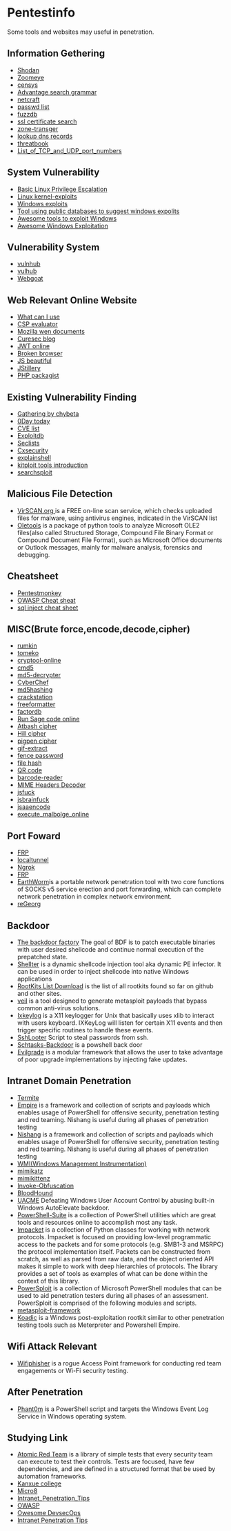 # Pentestinfo
Some tools and websites may useful in penetration.

## Information Gethering 
- [Shodan](https://www.shodan.io/)
- [Zoomeye](https://www.zoomeye.org/)
- [censys](https://censys.io/)
- [Advantage search grammar](https://thief.one/2017/05/19/1/)
- [netcraft](https://www.netcraft.com/)
- [passwd list](https://wiki.skullsecurity.org/Passwords)
- [fuzzdb](https://github.com/fuzzdb-project/fuzzdb)
- [ssl certificate search](https://crt.sh)
- [zone-transger](https://hackertarget.com/zone-transfer/)
- [lookup dns records](https://dnsdumpster.com/)
- [threatbook](https://x.threatbook.cn/)
- [List_of_TCP_and_UDP_port_numbers](https://en.wikipedia.org/wiki/List_of_TCP_and_UDP_port_numbers)

## System Vulnerability
- [Basic Linux Privilege Escalation](https://blog.g0tmi1k.com/2011/08/basic-linux-privilege-escalation/)
- [Linux kernel-exploits](https://github.com/SecWiki/linux-kernel-exploits)
- [Windows exploits](https://github.com/SecWiki/windows-kernel-exploits)
- [Tool using  public  databases to suggest windows expolits](https://github.com/GDSSecurity/Windows-Exploit-Suggester)
- [Awesome tools to exploit Windows](https://github.com/Hack-with-Github/Windows)
- [Awesome Windows Exploitation](https://github.com/enddo/awesome-windows-exploitation)


## Vulnerability System
- [vulnhub](https://www.vulnhub.com/)
- [vulhub](https://vulhub.org/)
- [Webgoat](https://github.com/WebGoat/WebGoat)

## Web Relevant Online Website
- [What can I use](https://caniuse.com/)
- [CSP evaluator](https://csp-evaluator.withgoogle.com/)
- [Mozilla wen documents](https://developer.mozilla.org/zh-CN/docs/Web)
- [Curesec blog](https://curesec.com/blog/)
- [JWT online](https://jwt.io/)
- [Broken browser](https://www.brokenbrowser.com/)
- [JS beautiful](http://jsbeautifier.org/)
- [JStillery](https://mindedsecurity.github.io/jstillery/)
- [PHP packagist](https://packagist.org/)


## Existing Vulnerability Finding
- [Gathering by chybeta](https://chybeta.github.io/2017/08/19/Web-Security-Learning/)
- [0Day today](https://0day.today/)
- [CVE list](https://cve.mitre.org/cve/search_cve_list.html)
- [Exploitdb](https://www.exploit-db.com/)
- [Seclists](http://seclists.org/fulldisclosure/)
- [Cxsecurity](https://cxsecurity.com/)
- [explainshell](https://www.explainshell.com/)
- [kitploit tools introduction](https://www.kitploit.com/)
- [searchsploit](https://www.exploit-db.com/searchsploit)

## Malicious File Detection
- [VirSCAN.org ](http://www.virscan.org)is a FREE on-line scan service, which checks uploaded files for malware, using antivirus engines, indicated in the VirSCAN list 
- [Oletools](https://github.com/decalage2/oletools) is a package of python tools to analyze Microsoft OLE2 files(also called Structured Storage, Compound File Binary Format or Compound Document File Format), such as Microsoft Office documents or Outlook messages, mainly for malware analysis, forensics and debugging. 

## Cheatsheet
- [Pentestmonkey](http://pentestmonkey.net/)
- [OWASP Cheat sheat](https://www.owasp.org/index.php/OWASP_Cheat_Sheet_Series)
- [sql inject cheat sheet](https://websec.ca/kb/sql_injection#MySQL_String_Concatenation)

## MISC(Brute force,encode,decode,cipher)
- [rumkin](http://rumkin.com/tools/cipher/)
- [tomeko](http://tomeko.net/online_tools/)
- [cryptool-online](https://www.cryptool.org/de/cryptool-online)
- [cmd5](http://cmd5.com/)
- [md5-decrypter](https://hashkiller.co.uk/md5-decrypter.aspx)
- [CyberChef ](https://gchq.github.io/CyberChef/)
- [md5hashing](https://md5hashing.net/text-debug)
- [crackstation](https://crackstation.net/)
- [freeformatter](https://www.freeformatter.com/)
- [factordb](http://factordb.com/index.php)
- [Run Sage code online](https://sagecell.sagemath.org/)
- [Atbash cipher](https://planetcalc.com/4647/)
- [Hill cipher](https://planetcalc.com/3327/)
- [pigpen cipher](http://www.simonsingh.net/The_Black_Chamber/pigpen.html)
- [gif-extract](https://zh.bloggif.com/gif-extract)
- [fence password](https://www.qqxiuzi.cn/bianma/zhalanmima.php)
- [file hash](http://www.atool.org/file_hash.php)
- [QR code](http://jiema.wwei.cn/)
- [barcode-reader](https://online-barcode-reader.inliteresearch.com/)
- [MIME Headers Decoder](http://dogmamix.com/MimeHeadersDecoder/)
- [jsfuck](http://www.jsfuck.com/)
- [jsbrainfuck](https://www.nayuki.io/page/brainfuck-interpreter-javascript)
- [jsaaencode](http://utf-8.jp/public/aaencode.html?src=)
- [execute_malbolge_online](http://www.compileonline.com/execute_malbolge_online.php)

## Port Foward
- [FRP](https://github.com/fatedier/frp/releases)   
- [localtunnel](https://localtunnel.github.io/www/)  
- [Ngrok](https://github.com/inconshreveable/ngrok)  
- [FRP](https://github.com/fatedier/frp)  
- [EarthWorm](http://rootkiter.com/EarthWorm/)is a portable network penetration tool with two core functions of SOCKS v5 service erection and port forwarding, which can complete network penetration in complex network environment. 
- [reGeorg](https://github.com/sensepost/reGeorg)  

## Backdoor
- [The backdoor factory](https://github.com/secretsquirrel/the-backdoor-factory) The goal of BDF is to patch executable binaries with user desired shellcode and continue normal execution of the prepatched state.
- [Shellter](https://github.com/r00t-3xp10it/venom/tree/master/obfuscate/shellter) is a dynamic shellcode injection tool aka dynamic PE infector. It can be used in order to inject shellcode into native Windows applications
- [RootKits List Download](https://github.com/d30sa1/RootKits-List-Download) is the list of all rootkits found so far on github and other sites.
- [veil](https://github.com/Veil-Framework/Veil) is a tool designed to generate metasploit payloads that bypass common anti-virus solutions.
- [Ixkeylog](https://github.com/dorneanu/ixkeylog/) is a X11 keylogger for Unix that basically uses xlib to interact with users keyboard. IXKeyLog will listen for certain X11 events and then trigger specific routines to handle these events.
- [SshLooter](https://github.com/mthbernardes/sshLooter) Script to steal passwords from ssh.
- [Schtasks-Backdoor](https://github.com/re4lity/Schtasks-Backdoor) is a powshell back door
- [Evilgrade](https://github.com/infobyte/evilgrade) is a modular framework that allows the user to take advantage of poor upgrade implementations by injecting fake updates.

## Intranet Domain Penetration
- [Termite](http://rootkiter.com/Termite/)  
- [Empire](https://github.com/EmpireProject/Empire)  is a framework and collection of scripts and payloads which enables usage of PowerShell for offensive security, penetration testing and red teaming. Nishang is useful during all phases of penetration testing
- [Nishang](https://github.com/samratashok/nishang)  is a framework and collection of scripts and payloads which enables usage of PowerShell for offensive security, penetration testing and red teaming. Nishang is useful during all phases of penetration testing
- [WMI(Windows Management Instrumentation)](https://docs.microsoft.com/en-us/windows/desktop/wmisdk/about-wmi)   
- [mimikatz](https://github.com/gentilkiwi/mimikatz)  
- [mimikittenz](https://github.com/putterpanda/mimikittenz)   
- [Invoke-Obfuscation](https://github.com/danielbohannon/Invoke-Obfuscation)  
- [BloodHound](https://github.com/BloodHoundAD/BloodHound)  
- [UACME](https://github.com/hfiref0x/UACME) Defeating Windows User Account Control by abusing built-in Windows AutoElevate backdoor.
- [PowerShell-Suite](https://github.com/FuzzySecurity/PowerShell-Suite)  is a collection of PowerShell utilities which are great tools and resources online to accomplish most any task.
- [Impacket](https://github.com/SecureAuthCorp/impacket) is a collection of Python classes for working with network protocols. Impacket is focused on providing low-level programmatic access to the packets and for some protocols (e.g. SMB1-3 and MSRPC) the protocol implementation itself. Packets can be constructed from scratch, as well as parsed from raw data, and the object oriented API makes it simple to work with deep hierarchies of protocols. The library provides a set of tools as examples of what can be done within the context of this library.
- [PowerSploit](https://github.com/PowerShellMafia/PowerSploit/) is a collection of Microsoft PowerShell modules that can be used to aid penetration testers during all phases of an assessment. PowerSploit is comprised of the following modules and scripts.
- [metasploit-framework](https://github.com/rapid7/metasploit-framework)
- [Koadic](https://github.com/zerosum0x0/koadic) is a Windows post-exploitation rootkit similar to other penetration testing tools such as Meterpreter and Powershell Empire.

## Wifi Attack  Relevant
- [Wifiphisher](https://github.com/wifiphisher/wifiphisher) is a rogue Access Point framework for conducting red team engagements or Wi-Fi security testing.

## After Penetration
- [Phant0m](https://artofpwn.com/phant0m-killing-windows-event-log.html) is a PowerShell script and targets the Windows Event Log Service in Windows operating system. 

## Studying Link 
- [Atomic Red Team](https://github.com/redcanaryco/atomic-red-team)  is a library of simple tests that every security team can execute to test their controls. Tests are focused, have few dependencies, and are defined in a structured format that be used by automation frameworks.
- [Kanxue college](https://www.kanxue.com/chm.htm) 
- [Micro8](https://github.com/IversionBY/Micro8) 
- [Intranet_Penetration_Tips](https://github.com/Ridter/Intranet_Penetration_Tips)
- [OWASP](https://www.owasp.org/index.php/Main_Page)
- [Owesome DevsecOps](https://github.com/devsecops/awesome-devsecops)
- [Intranet Penetration Tips](https://github.com/Ridter/Intranet_Penetration_Tips)
